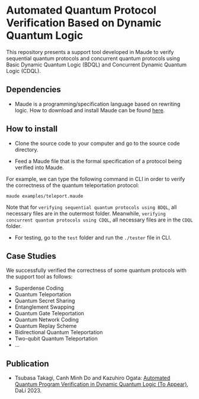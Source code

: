 # Automated Quantum Protocol Verification Based on Dynamic Quantum Logic

This repository presents a support tool developed in Maude to verify sequential quantum protocols and concurrent quantum protocols using Basic Dynamic Quantum Logic (BDQL) and Concurrent Dynamic Quantum Logic (CDQL).

## Dependencies
- Maude is a programming/specification language based on rewriting logic. How to download and install Maude can be found [here](http://maude.cs.illinois.edu/w/index.php/The_Maude_System).

## How to install
- Clone the source code to your computer and go to the source code directory.

- Feed a Maude file that is the formal specification of a protocol being verified into Maude.

For example, we can type the following command in CLI in order to verify the correctness of the quantum teleportation protocol:

```console
maude examples/teleport.maude
```

Note that for `verifying sequential quantum protocols using BDQL`, all necessary files are in the outermost folder. Meanwhile, `verifying concurrent quantum protocols using CDQL`, all necessary files are in the `CDQL` folder.

- For testing, go to the `test` folder and run the `./tester` file in CLI.

## Case Studies
We successfully verified the correctness of some quantum protocols with the support tool as follows:
- Superdense Coding
- Quantum Teleportation
- Quantum Secret Sharing
- Entanglement Swapping
- Quantum Gate Teleportation
- Quantum Network Coding
- Quantum Replay Scheme
- Bidirectional Quantum Teleportation
- Two-qubit Quantum Teleportation
- ...

## Publication
- Tsubasa Takagi, Canh Minh Do and Kazuhiro Ogata: [Automated Quantum Program Verification in Dynamic Quantum Logic (To Appear)](#), DaLí 2023.
